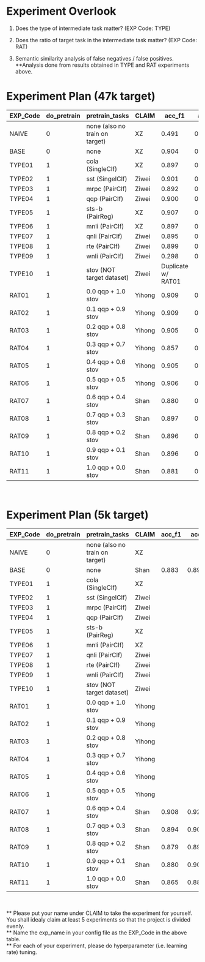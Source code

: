 # Experiment Overlook

1. Does the type of intermediate task matter? (EXP Code: TYPE<XX>)


2. Does the ratio of target task in the intermediate task matter? (EXP Code: RAT<XX>)

3. Semantic similarity analysis of false negatives / false positives.
**Analysis done from results obtained in TYPE and RAT experiments above.


# Experiment Plan (47k target)
| EXP_Code | do_pretrain | pretrain_tasks            | CLAIM    | acc_f1 | acc | f1  | precision | recall  |
|----------|-------------|---------------------------|----------|--------|-----|-----|-----------|---------|
| NAIVE    | 0           | none (also no train on target)|   XZ |0.491   |0.405|0.576| 0.405     |1.000    |
| BASE     | 0           | none                      |   XZ     |0.904   |0.916|0.893| 0.921     |0.867    |
| TYPE01   | 1           | cola   (SingleClf)        |   XZ     |0.897   |0.911|0.884| 0.929     |0.843    |
| TYPE02   | 1           | sst   (SingelClf)         |    Ziwei |0.901   |0.913|0.890| 0.912     |0.868    |
| TYPE03   | 1           | mrpc      (PairClf)       |  Ziwei   |0.892   |0.904|0.879| 0.896     |0.864    |
| TYPE04   | 1           | qqp            (PairClf)  |   Ziwei  |0.900   |0.912|0.088| 0.918     |0.868    |
| TYPE05   | 1           | sts-b      (PairReg)      |   XZ     |0.907   |0.918|0.895| 0.923     |0.870    |
| TYPE06   | 1           | mnli     (PairClf)        |   XZ     |0.897   |0.911|0.884| 0.929     |0.843    |
| TYPE07   | 1           | qnli     (PairClf)        |   Ziwei  |0.895   |0.908|0.883| 0.905     | 0.863   | 
| TYPE08   | 1           | rte     (PairClf)         |   Ziwei  |0.899   |0.911|0.888| 0.908     |0.868    |
| TYPE09   | 1           | wnli      (PairClf)       |   Ziwei  |0.298   |0.595|0.000| 0.000     |0.000    |
| TYPE10   | 1           | stov (NOT target dataset) |   Ziwei  |Duplicate w/ RAT01|     |     |           |         |
| RAT01    | 1           | 0.0 qqp + 1.0 stov        |   Yihong | 0.909  |0.920|0.899|0.914      |0.885    |
| RAT02    | 1           | 0.1 qqp + 0.9 stov        |   Yihong |0.909   |0.919|0.899|0.913      |0.884    |
| RAT03    | 1           | 0.2 qqp + 0.8 stov        |   Yihong |0.905   |0.916|0.894|0.916      |0.874    |
| RAT04    | 1           | 0.3 qqp + 0.7 stov        |   Yihong |0.857   |0.880|0.835|0.944      |0.748    |
| RAT05    | 1           | 0.4 qqp + 0.6 stov        |   Yihong |0.905   |0.915|0.894|0.909      |0.880    |
| RAT06    | 1           | 0.5 qqp + 0.5 stov        |   Yihong |0.906   |0.918|0.894|0.929      |0.862    |
| RAT07    | 1           | 0.6 qqp + 0.4 stov        |   Shan   |0.880   |0.895|0.865|0.901      |0.832    |
| RAT08    | 1           | 0.7 qqp + 0.3 stov        |   Shan   |0.897   |0.909|0.884|0.911      |0.859    |
| RAT09    | 1           | 0.8 qqp + 0.2 stov        |   Shan   |0.896   |0.909|0.884|0.908      |0.862    |
| RAT10    | 1           | 0.9 qqp + 0.1 stov        |   Shan   |0.896   |0.910|0.883|0.925      |0.845    |
| RAT11    | 1           | 1.0 qqp + 0.0 stov        |   Shan   |0.881   |0.896|0.865|0.907      |0.827    |
<br>


# Experiment Plan (5k target)
| EXP_Code | do_pretrain | pretrain_tasks            | CLAIM    | acc_f1 | acc | f1  | precision | recall  |
|----------|-------------|---------------------------|----------|--------|-----|-----|-----------|---------|
| NAIVE    | 0           | none (also no train on target)|   XZ |        |     |     |           |         |
| BASE     | 0           | none                      |   Shan   |0.883|0.898|0.867|0.851|0.884|
| TYPE01   | 1           | cola   (SingleClf)        |   XZ     ||||||
| TYPE02   | 1           | sst   (SingelClf)         |    Ziwei ||||||
| TYPE03   | 1           | mrpc      (PairClf)       |  Ziwei   ||||||
| TYPE04   | 1           | qqp            (PairClf)  |   Ziwei  ||||||
| TYPE05   | 1           | sts-b      (PairReg)      |   XZ     ||||||
| TYPE06   | 1           | mnli     (PairClf)        |   XZ     ||||||
| TYPE07   | 1           | qnli     (PairClf)        |   Ziwei  ||||||
| TYPE08   | 1           | rte     (PairClf)         |   Ziwei  ||||||
| TYPE09   | 1           | wnli      (PairClf)       |   Ziwei  ||||||
| TYPE10   | 1           | stov (NOT target dataset) |   Ziwei  ||||||
| RAT01    | 1           | 0.0 qqp + 1.0 stov        |   Yihong ||||||
| RAT02    | 1           | 0.1 qqp + 0.9 stov        |   Yihong ||||||
| RAT03    | 1           | 0.2 qqp + 0.8 stov        |   Yihong ||||||
| RAT04    | 1           | 0.3 qqp + 0.7 stov        |   Yihong ||||||
| RAT05    | 1           | 0.4 qqp + 0.6 stov        |   Yihong ||||||
| RAT06    | 1           | 0.5 qqp + 0.5 stov        |   Yihong ||||||
| RAT07    | 1           | 0.6 qqp + 0.4 stov        |   Shan   |0.908|0.923|0.893|0.934|0.856|
| RAT08    | 1           | 0.7 qqp + 0.3 stov        |   Shan   |0.894|0.908|0.880|0.866|0.895|
| RAT09    | 1           | 0.8 qqp + 0.2 stov        |   Shan   |0.879|0.898|0.860|0.888|0.834|
| RAT10    | 1           | 0.9 qqp + 0.1 stov        |   Shan   |0.880|0.900|0.860|0.908|0.818|
| RAT11    | 1           | 1.0 qqp + 0.0 stov        |   Shan   |0.865|0.883|0.846|0.842|0.851|
<br>

** Please put your name under CLAIM to take the experiment for yourself. You shall idealy claim at least 5 experiments so that the project is divided evenly.<br>
** Name the exp_name in your config file as the EXP_Code in the above table.<br>
** For each of your experiment, please do hyperparameter (i.e. learning rate) tuning. <br>
